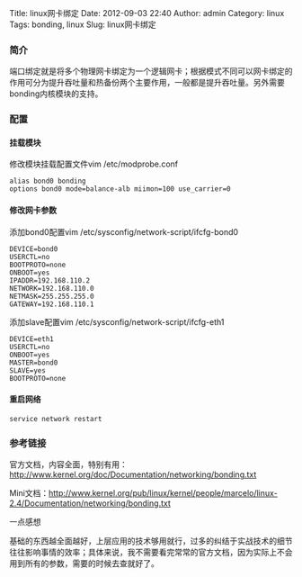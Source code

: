 Title: linux网卡绑定
Date: 2012-09-03 22:40
Author: admin
Category: linux
Tags: bonding, linux
Slug: linux网卡绑定

### 简介

端口绑定就是将多个物理网卡绑定为一个逻辑网卡；根据模式不同可以网卡绑定的作用可分为提升吞吐量和热备份两个主要作用，一般都是提升吞吐量。另外需要bonding内核模块的支持。

### 配置

#### 挂载模块

修改模块挂载配置文件vim /etc/modprobe.conf

    alias bond0 bonding
    options bond0 mode=balance-alb miimon=100 use_carrier=0

#### 修改网卡参数

添加bond0配置vim /etc/sysconfig/network-script/ifcfg-bond0

    DEVICE=bond0
    USERCTL=no
    BOOTPROTO=none
    ONBOOT=yes
    IPADDR=192.168.110.2
    NETWORK=192.168.110.0
    NETMASK=255.255.255.0
    GATEWAY=192.168.110.1

添加slave配置vim /etc/sysconfig/network-script/ifcfg-eth1

    DEVICE=eth1
    USERCTL=no
    ONBOOT=yes
    MASTER=bond0
    SLAVE=yes
    BOOTPROTO=none

#### 重启网络

    service network restart

### 参考链接

官方文档，内容全面，特别有用：<http://www.kernel.org/doc/Documentation/networking/bonding.txt>

Mini文档：<http://www.kernel.org/pub/linux/kernel/people/marcelo/linux-2.4/Documentation/networking/bonding.txt>

一点感想

基础的东西越全面越好，上层应用的技术够用就行，过多的纠结于实战技术的细节往往影响事情的效率；具体来说，我不需要看完常常的官方文档，因为实际上不会用到所有的参数，需要的时候去查就好了。

 
